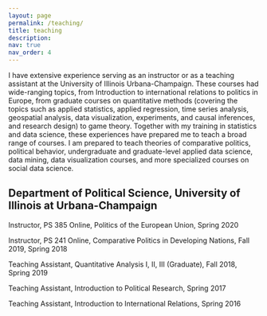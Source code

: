 ```yaml
---
layout: page
permalink: /teaching/
title: teaching
description: 
nav: true
nav_order: 4
---
```




I have extensive experience serving as an instructor or as a teaching assistant at the University of Illinois Urbana-Champaign. These courses had wide-ranging topics, from Introduction to international relations to politics in Europe, from graduate courses on quantitative methods (covering the topics such as applied statistics, applied regression, time series analysis, geospatial analysis, data visualization, experiments, and causal inferences, and research design) to game theory. Together with my training in statistics and data science, these experiences have prepared me to teach a broad range of courses. I am prepared to teach theories of comparative politics, political behavior, undergraduate and graduate-level applied data science, data mining, data visualization courses, and more specialized courses on social data science. 



**Department of Political Science, University of Illinois at Urbana-Champaign**
---
Instructor, PS 385 Online, Politics of the European Union, Spring 2020

Instructor, PS 241 Online, Comparative Politics in Developing Nations, Fall 2019, Spring 2018

Teaching Assistant, Quantitative Analysis I, II, III (Graduate),  Fall 2018, Spring 2019

Teaching Assistant, Introduction to Political Research, Spring 2017

Teaching Assistant, Introduction to International Relations, Spring 2016
